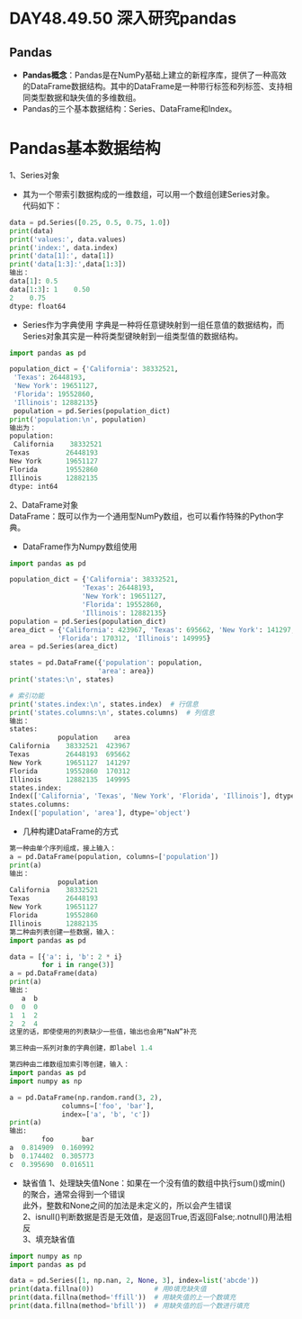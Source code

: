 # DAY48.49.50 深入研究pandas  
## Pandas
* **Pandas概念**：Pandas是在NumPy基础上建立的新程序库，提供了一种高效的DataFrame数据结构。其中的DataFrame是一种带行标签和列标签、支持相同类型数据和缺失值的多维数组。   
* Pandas的三个基本数据结构：Series、DataFrame和Index。
# Pandas基本数据结构
1、Series对象
* 其为一个带索引数据构成的一维数组，可以用一个数组创建Series对象。   
代码如下：
```python
data = pd.Series([0.25, 0.5, 0.75, 1.0])
print(data)
print('values:', data.values)
print('index:', data.index)
print('data[1]:', data[1])
print('data[1:3]:',data[1:3])
输出：
data[1]: 0.5
data[1:3]: 1    0.50
2    0.75
dtype: float64
```

* Series作为字典使用
字典是一种将任意键映射到一组任意值的数据结构，而Series对象其实是一种将类型键映射到一组类型值的数据结构。   
```python
import pandas as pd

population_dict = {'California': 38332521,
 'Texas': 26448193,
 'New York': 19651127,
 'Florida': 19552860,
 'Illinois': 12882135}
 population = pd.Series(population_dict)
print('population:\n', population)
输出为：
population:
 California    38332521
Texas         26448193
New York      19651127
Florida       19552860
Illinois      12882135
dtype: int64
```
2、DataFrame对象  
DataFrame：既可以作为一个通用型NumPy数组，也可以看作特殊的Python字典。   
* DataFrame作为Numpy数组使用
 ```python
 import pandas as pd

population_dict = {'California': 38332521,
                   'Texas': 26448193,
                   'New York': 19651127,
                   'Florida': 19552860,
                   'Illinois': 12882135}
population = pd.Series(population_dict)
area_dict = {'California': 423967, 'Texas': 695662, 'New York': 141297,
             'Florida': 170312, 'Illinois': 149995}
area = pd.Series(area_dict)

states = pd.DataFrame({'population': population,
                       'area': area})
print('states:\n', states)

# 索引功能
print('states.index:\n', states.index)  # 行信息
print('states.columns:\n', states.columns)  # 列信息
输出：
states:
             population    area
California    38332521  423967
Texas         26448193  695662
New York      19651127  141297
Florida       19552860  170312
Illinois      12882135  149995
states.index:
 Index(['California', 'Texas', 'New York', 'Florida', 'Illinois'], dtype='object')
states.columns:
 Index(['population', 'area'], dtype='object')
 ```
* 几种构建DataFrame的方式
```python
第一种由单个序列组成，接上输入：
a = pd.DataFrame(population, columns=['population'])
print(a)
输出：
            population
California    38332521
Texas         26448193
New York      19651127
Florida       19552860
Illinois      12882135
第二种由列表创建一些数据，输入：
import pandas as pd

data = [{'a': i, 'b': 2 * i}
        for i in range(3)]
a = pd.DataFrame(data)
print(a)
输出：
   a  b
0  0  0
1  1  2
2  2  4
这里的话，即使使用的列表缺少一些值，输出也会用“NaN”补充  

第三种由一系列对象的字典创建，即label 1.4  

第四种由二维数组加索引等创建，输入：
import pandas as pd
import numpy as np

a = pd.DataFrame(np.random.rand(3, 2),
             columns=['foo', 'bar'],
             index=['a', 'b', 'c'])
print(a)  
输出:
        foo       bar
a  0.814909  0.160992
b  0.174402  0.305773
c  0.395690  0.016511
```
* 缺省值
1、处理缺失值None：如果在一个没有值的数组中执行sum()或min()的聚合，通常会得到一个错误  
此外，整数和None之间的加法是未定义的，所以会产生错误    
2、isnull()判断数据是否是无效值，是返回True,否返回False;.notnull()用法相反   
3、填充缺省值
```python
import numpy as np
import pandas as pd

data = pd.Series([1, np.nan, 2, None, 3], index=list('abcde'))
print(data.fillna(0))               # 用0填充缺失值
print(data.fillna(method='ffill'))  # 用缺失值的上一个数填充
print(data.fillna(method='bfill'))  # 用缺失值的后一个数进行填充
```



